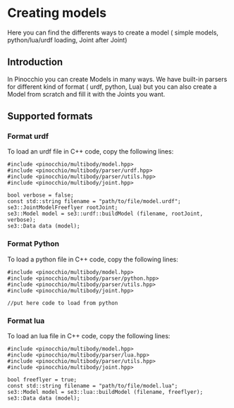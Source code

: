 # Creating models
<!--
//
// Copyright (c) 2016 CNRS
// Author: Florent Lamiraux, Justin Carpentier, Florian Valenza
//
// This file is part of Pinocchio
// Pinocchio is free software: you can redistribute it
// and/or modify it under the terms of the GNU Lesser General Public
// License as published by the Free Software Foundation, either version
// 3 of the License, or (at your option) any later version.
//
// Pinocchio is distributed in the hope that it will be
// useful, but WITHOUT ANY WARRANTY; without even the implied warranty
// of MERCHANTABILITY or FITNESS FOR A PARTICULAR PURPOSE. See the GNU
// General Lesser Public License for more details. You should have
// received a copy of the GNU Lesser General Public License along with
// Pinocchio If not, see
// <http://www.gnu.org/licenses/>.
-->

Here you can find the differents ways to create a model ( simple models, python/lua/urdf loading, Joint after Joint)

## Introduction

In Pinocchio you can create Models in many ways. We have built-in parsers for different kind of format ( urdf, python, Lua)
but you can also create a Model from scratch and fill it with the Joints you want.

## Supported formats


### Format urdf

To load an urdf file in C++ code, copy the following lines:
```
#include <pinocchio/multibody/model.hpp>
#include <pinocchio/multibody/parser/urdf.hpp>
#include <pinocchio/multibody/parser/utils.hpp>
#include <pinocchio/multibody/joint.hpp>

bool verbose = false;
const std::string filename = "path/to/file/model.urdf";
se3::JointModelFreeflyer rootJoint;
se3::Model model = se3::urdf::buildModel (filename, rootJoint, verbose);
se3::Data data (model);
```

### Format Python

To load a python file in C++ code, copy the following lines:
```
#include <pinocchio/multibody/model.hpp>
#include <pinocchio/multibody/parser/python.hpp>
#include <pinocchio/multibody/parser/utils.hpp>
#include <pinocchio/multibody/joint.hpp>

//put here code to load from python
```

### Format lua

To load an lua file in C++ code, copy the following lines:
```
#include <pinocchio/multibody/model.hpp>
#include <pinocchio/multibody/parser/lua.hpp>
#include <pinocchio/multibody/parser/utils.hpp>
#include <pinocchio/multibody/joint.hpp>

bool freeflyer = true;
const std::string filename = "path/to/file/model.lua";
se3::Model model = se3::lua::buildModel (filename, freeflyer);
se3::Data data (model);
```
